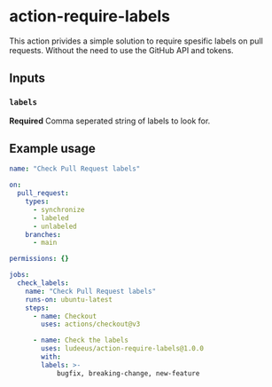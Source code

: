 # action-require-labels

This action privides a simple solution to require spesific labels on pull requests. Without the need to use the GitHub API and tokens.

## Inputs

### `labels`

**Required** Comma seperated string of labels to look for.

## Example usage

```yaml
name: "Check Pull Request labels"

on:
  pull_request:
    types:
      - synchronize
      - labeled
      - unlabeled
    branches:
      - main

permissions: {}

jobs:
  check_labels:
    name: "Check Pull Request labels"
    runs-on: ubuntu-latest
    steps:
      - name: Checkout
        uses: actions/checkout@v3

      - name: Check the labels
        uses: ludeeus/action-require-labels@1.0.0
        with:
        labels: >-
            bugfix, breaking-change, new-feature
```

